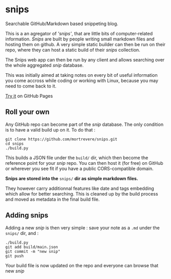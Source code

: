 # snips
Searchable GitHub/Markdown based snippeting blog.

This is a an agregator of *'snips'*, that are little bits of computer-related information.
*Snips* are built by people writing small markdown files and hosting them on github. A very simple static builder can then be run on their repo, where they can host a static build of their *snips* collection.

The Snips web app can then be run by any client and allows searching over the whole aggregated *snip* database.

This was initially aimed at taking notes on every bit of useful information you come accross while coding or working with Linux, because you may need to come back to it.

[Try it](https://mortrevere.github.io/snips/) on GitHub Pages

## Roll your own

Any GitHub repo can become part of the *snip* database. The only condition is to have a valid build up on it.
To do that :

```
git clone https://github.com/mortrevere/snips.git
cd snips
./build.py
```

This builds a JSON file under the `build/` dir, which then become the reference point for your *snip* repo. You can then host it (for free) on GitHub or wherever you see fit if you have a public CORS-compatible domain.

**Snips are stored into the** `snips/` **dir as simple markdown files.**

They however carry additionnal features like date and tags embedding which allow for better searching. This is cleaned up by the build process and moved as metadata in the final build file.

## Adding snips

Adding a new *snip* is then very simple : save your note as a `.md` under the `snips/` dir, and :

```
./build.py
git add build/main.json
git commit -m "new snip"
git push
```

Your build file is now updated on the repo and everyone can browse that new *snip*
